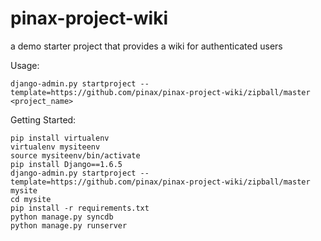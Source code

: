 pinax-project-wiki
=====================

a demo starter project that provides a wiki for authenticated users


Usage:

    django-admin.py startproject --template=https://github.com/pinax/pinax-project-wiki/zipball/master <project_name>


Getting Started:

    pip install virtualenv
    virtualenv mysiteenv
    source mysiteenv/bin/activate
    pip install Django==1.6.5
    django-admin.py startproject --template=https://github.com/pinax/pinax-project-wiki/zipball/master mysite
    cd mysite
    pip install -r requirements.txt
    python manage.py syncdb
    python manage.py runserver
